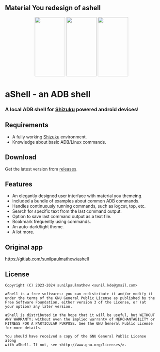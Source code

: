 ## Material You redesign of ashell

<p style="text-align: center"><img src="https://github.com/DP-Hridayan/ashell/assets/157479796/10550671-1898-42d7-aaee-05a39504a636" alt="" width="100" height="195" /> <img src="https://github.com/DP-Hridayan/ashell/assets/157479796/17c8da56-f786-47af-b118-72923a7ec8d4" alt="" width="100" height="195" /> <img src="https://github.com/DP-Hridayan/ashell/assets/157479796/e14ec709-09e7-44bf-8956-b13410e85e6e" alt="" width="100" height="195" /></p>



# aShell - an ADB shell

### A local ADB shell for [Shizuku](https://shizuku.rikka.app/) powered android devices!

## Requirements
* A fully working [Shizuku](https://shizuku.rikka.app/) environment.
* Knowledge about basic ADB/Linux commands.

## Download
Get the latest version from [releases](https://github.com/DP-Hridayan/ashell/releases).

## Features
* An elegantly designed user interface with material you themeing.
* Included a bundle of examples about common ADB commands.
* Handles continuously running commands, such as logcat, top, etc.
* Search for specific text from the last command output.
* Option to save last command output as a text file.
* Bookmark frequently using commands.
* An auto-dark/light theme.
* A lot more.

## Original app
https://gitlab.com/sunilpaulmathew/ashell

## License

    Copyright (C) 2023-2024 sunilpaulmathew <sunil.kde@gmail.com>

    aShell is a free softwares: you can redistribute it and/or modify it
    under the terms of the GNU General Public License as published by the
    Free Software Foundation, either version 3 of the License, or (at
    your option) any later version.

    aShell is distributed in the hope that it will be useful, but WITHOUT
    ANY WARRANTY; without even the implied warranty of MERCHANTABILITY or
    FITNESS FOR A PARTICULAR PURPOSE. See the GNU General Public License
    for more details.

    You should have received a copy of the GNU General Public License along
    with aShell. If not, see <http://www.gnu.org/licenses/>.
